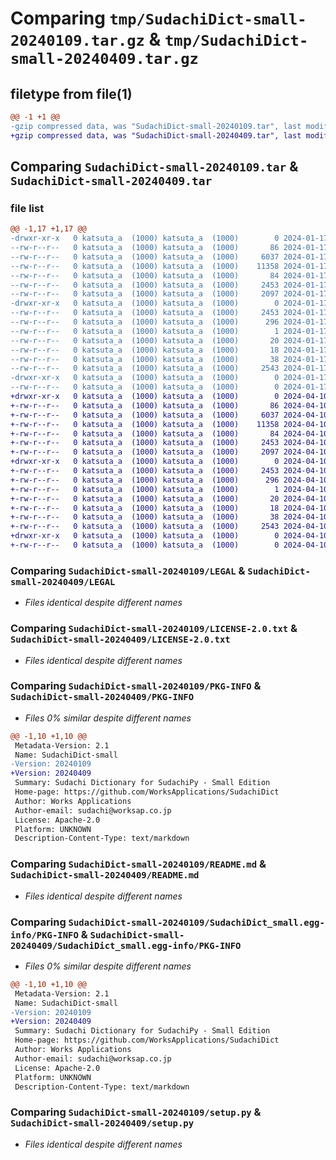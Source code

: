 # Comparing `tmp/SudachiDict-small-20240109.tar.gz` & `tmp/SudachiDict-small-20240409.tar.gz`

## filetype from file(1)

```diff
@@ -1 +1 @@
-gzip compressed data, was "SudachiDict-small-20240109.tar", last modified: Wed Jan 17 02:25:16 2024, max compression
+gzip compressed data, was "SudachiDict-small-20240409.tar", last modified: Wed Apr 10 07:03:44 2024, max compression
```

## Comparing `SudachiDict-small-20240109.tar` & `SudachiDict-small-20240409.tar`

### file list

```diff
@@ -1,17 +1,17 @@
-drwxr-xr-x   0 katsuta_a  (1000) katsuta_a  (1000)        0 2024-01-17 02:25:16.077890 SudachiDict-small-20240109/
--rw-r--r--   0 katsuta_a  (1000) katsuta_a  (1000)       86 2024-01-17 02:24:21.000000 SudachiDict-small-20240109/INFO.json
--rw-r--r--   0 katsuta_a  (1000) katsuta_a  (1000)     6037 2024-01-17 02:24:21.000000 SudachiDict-small-20240109/LEGAL
--rw-r--r--   0 katsuta_a  (1000) katsuta_a  (1000)    11358 2024-01-17 02:24:21.000000 SudachiDict-small-20240109/LICENSE-2.0.txt
--rw-r--r--   0 katsuta_a  (1000) katsuta_a  (1000)       84 2024-01-17 02:24:21.000000 SudachiDict-small-20240109/MANIFEST.in
--rw-r--r--   0 katsuta_a  (1000) katsuta_a  (1000)     2453 2024-01-17 02:25:16.077890 SudachiDict-small-20240109/PKG-INFO
--rw-r--r--   0 katsuta_a  (1000) katsuta_a  (1000)     2097 2024-01-17 02:24:21.000000 SudachiDict-small-20240109/README.md
-drwxr-xr-x   0 katsuta_a  (1000) katsuta_a  (1000)        0 2024-01-17 02:25:16.077890 SudachiDict-small-20240109/SudachiDict_small.egg-info/
--rw-r--r--   0 katsuta_a  (1000) katsuta_a  (1000)     2453 2024-01-17 02:25:16.000000 SudachiDict-small-20240109/SudachiDict_small.egg-info/PKG-INFO
--rw-r--r--   0 katsuta_a  (1000) katsuta_a  (1000)      296 2024-01-17 02:25:16.000000 SudachiDict-small-20240109/SudachiDict_small.egg-info/SOURCES.txt
--rw-r--r--   0 katsuta_a  (1000) katsuta_a  (1000)        1 2024-01-17 02:25:16.000000 SudachiDict-small-20240109/SudachiDict_small.egg-info/dependency_links.txt
--rw-r--r--   0 katsuta_a  (1000) katsuta_a  (1000)       20 2024-01-17 02:25:16.000000 SudachiDict-small-20240109/SudachiDict_small.egg-info/requires.txt
--rw-r--r--   0 katsuta_a  (1000) katsuta_a  (1000)       18 2024-01-17 02:25:16.000000 SudachiDict-small-20240109/SudachiDict_small.egg-info/top_level.txt
--rw-r--r--   0 katsuta_a  (1000) katsuta_a  (1000)       38 2024-01-17 02:25:16.077890 SudachiDict-small-20240109/setup.cfg
--rw-r--r--   0 katsuta_a  (1000) katsuta_a  (1000)     2543 2024-01-17 02:24:21.000000 SudachiDict-small-20240109/setup.py
-drwxr-xr-x   0 katsuta_a  (1000) katsuta_a  (1000)        0 2024-01-17 02:25:16.077890 SudachiDict-small-20240109/sudachidict_small/
--rw-r--r--   0 katsuta_a  (1000) katsuta_a  (1000)        0 2024-01-17 02:24:21.000000 SudachiDict-small-20240109/sudachidict_small/__init__.py
+drwxr-xr-x   0 katsuta_a  (1000) katsuta_a  (1000)        0 2024-04-10 07:03:44.562250 SudachiDict-small-20240409/
+-rw-r--r--   0 katsuta_a  (1000) katsuta_a  (1000)       86 2024-04-10 07:03:13.000000 SudachiDict-small-20240409/INFO.json
+-rw-r--r--   0 katsuta_a  (1000) katsuta_a  (1000)     6037 2024-04-10 07:03:13.000000 SudachiDict-small-20240409/LEGAL
+-rw-r--r--   0 katsuta_a  (1000) katsuta_a  (1000)    11358 2024-04-10 07:03:13.000000 SudachiDict-small-20240409/LICENSE-2.0.txt
+-rw-r--r--   0 katsuta_a  (1000) katsuta_a  (1000)       84 2024-04-10 07:03:13.000000 SudachiDict-small-20240409/MANIFEST.in
+-rw-r--r--   0 katsuta_a  (1000) katsuta_a  (1000)     2453 2024-04-10 07:03:44.562250 SudachiDict-small-20240409/PKG-INFO
+-rw-r--r--   0 katsuta_a  (1000) katsuta_a  (1000)     2097 2024-04-10 07:03:13.000000 SudachiDict-small-20240409/README.md
+drwxr-xr-x   0 katsuta_a  (1000) katsuta_a  (1000)        0 2024-04-10 07:03:44.562250 SudachiDict-small-20240409/SudachiDict_small.egg-info/
+-rw-r--r--   0 katsuta_a  (1000) katsuta_a  (1000)     2453 2024-04-10 07:03:44.000000 SudachiDict-small-20240409/SudachiDict_small.egg-info/PKG-INFO
+-rw-r--r--   0 katsuta_a  (1000) katsuta_a  (1000)      296 2024-04-10 07:03:44.000000 SudachiDict-small-20240409/SudachiDict_small.egg-info/SOURCES.txt
+-rw-r--r--   0 katsuta_a  (1000) katsuta_a  (1000)        1 2024-04-10 07:03:44.000000 SudachiDict-small-20240409/SudachiDict_small.egg-info/dependency_links.txt
+-rw-r--r--   0 katsuta_a  (1000) katsuta_a  (1000)       20 2024-04-10 07:03:44.000000 SudachiDict-small-20240409/SudachiDict_small.egg-info/requires.txt
+-rw-r--r--   0 katsuta_a  (1000) katsuta_a  (1000)       18 2024-04-10 07:03:44.000000 SudachiDict-small-20240409/SudachiDict_small.egg-info/top_level.txt
+-rw-r--r--   0 katsuta_a  (1000) katsuta_a  (1000)       38 2024-04-10 07:03:44.562250 SudachiDict-small-20240409/setup.cfg
+-rw-r--r--   0 katsuta_a  (1000) katsuta_a  (1000)     2543 2024-04-10 07:03:13.000000 SudachiDict-small-20240409/setup.py
+drwxr-xr-x   0 katsuta_a  (1000) katsuta_a  (1000)        0 2024-04-10 07:03:44.562250 SudachiDict-small-20240409/sudachidict_small/
+-rw-r--r--   0 katsuta_a  (1000) katsuta_a  (1000)        0 2024-04-10 07:03:13.000000 SudachiDict-small-20240409/sudachidict_small/__init__.py
```

### Comparing `SudachiDict-small-20240109/LEGAL` & `SudachiDict-small-20240409/LEGAL`

 * *Files identical despite different names*

### Comparing `SudachiDict-small-20240109/LICENSE-2.0.txt` & `SudachiDict-small-20240409/LICENSE-2.0.txt`

 * *Files identical despite different names*

### Comparing `SudachiDict-small-20240109/PKG-INFO` & `SudachiDict-small-20240409/PKG-INFO`

 * *Files 0% similar despite different names*

```diff
@@ -1,10 +1,10 @@
 Metadata-Version: 2.1
 Name: SudachiDict-small
-Version: 20240109
+Version: 20240409
 Summary: Sudachi Dictionary for SudachiPy - Small Edition
 Home-page: https://github.com/WorksApplications/SudachiDict
 Author: Works Applications
 Author-email: sudachi@worksap.co.jp
 License: Apache-2.0
 Platform: UNKNOWN
 Description-Content-Type: text/markdown
```

### Comparing `SudachiDict-small-20240109/README.md` & `SudachiDict-small-20240409/README.md`

 * *Files identical despite different names*

### Comparing `SudachiDict-small-20240109/SudachiDict_small.egg-info/PKG-INFO` & `SudachiDict-small-20240409/SudachiDict_small.egg-info/PKG-INFO`

 * *Files 0% similar despite different names*

```diff
@@ -1,10 +1,10 @@
 Metadata-Version: 2.1
 Name: SudachiDict-small
-Version: 20240109
+Version: 20240409
 Summary: Sudachi Dictionary for SudachiPy - Small Edition
 Home-page: https://github.com/WorksApplications/SudachiDict
 Author: Works Applications
 Author-email: sudachi@worksap.co.jp
 License: Apache-2.0
 Platform: UNKNOWN
 Description-Content-Type: text/markdown
```

### Comparing `SudachiDict-small-20240109/setup.py` & `SudachiDict-small-20240409/setup.py`

 * *Files identical despite different names*


